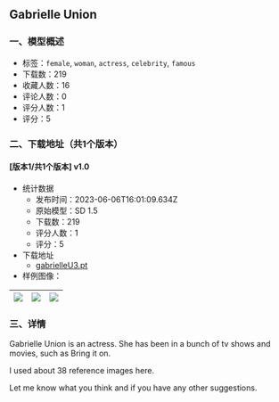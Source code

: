 ## Gabrielle Union
### 一、模型概述

- 标签：`female`, `woman`, `actress`, `celebrity`, `famous`
- 下载数：219
- 收藏人数：16
- 评论人数：0
- 评分人数：1
- 评分：5

### 二、下载地址（共1个版本）

#### [版本1/共1个版本] v1.0

- 统计数据
  - 发布时间：2023-06-06T16:01:09.634Z
  - 原始模型：SD 1.5
  - 下载数：219
  - 评分人数：1
  - 评分：5
- 下载地址
  - [gabrielleU3.pt](https://civitai.com/api/download/models/90478)
- 样例图像：

| <img src="https://image.civitai.com/xG1nkqKTMzGDvpLrqFT7WA/69959e45-6982-41bf-b45c-b4d915b85422/width=450/1051320.jpeg" /> | <img src="https://image.civitai.com/xG1nkqKTMzGDvpLrqFT7WA/fb3bef41-b29e-4bf0-8f67-053162ac0782/width=450/1051321.jpeg" /> | <img src="https://image.civitai.com/xG1nkqKTMzGDvpLrqFT7WA/9cfb428c-90a4-4411-82a9-6d44c4066ef8/width=450/1051319.jpeg" /> |
| ---- | ---- | ---- |


### 三、详情
<p>Gabrielle Union is an actress. She has been in a bunch of tv shows and movies, such as Bring it on. </p><p></p><p>I used about 38 reference images here. </p><p></p><p>Let me know what you think and if you have any other suggestions. </p>